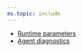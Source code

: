 ```yaml
---
ms.topic: include
---
```


* [Runtime parameters](#runtime-parameters)
* [Agent diagnostics](#agent-diagnostics)
